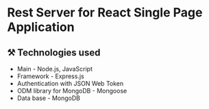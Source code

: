 # Rest Server for React Single Page Application 
## :hammer_and_pick: Technologies used 
* Main - Node.js, JavaScript
* Framework - Express.js
* Authentication with JSON Web Token
* ODM library for MongoDB - Mongoose
* Data base - MongoDB

